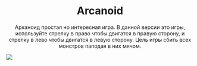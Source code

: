 <h1 align="center">
  Arcanoid
  </h1>
<p align="center">
  Арканоид простая но интересная игра. В данной версии это игры, используйте  стрелку в право чтобы двигатся в правую сторону, и стрелку в лево чтобы двигатся в левую сторону. Цель игры сбить всех монстров паподая в них мячом.
  </p>
  <img src="youwin.jpg" >
  
    
